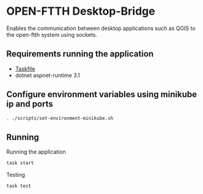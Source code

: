 # OPEN-FTTH Desktop-Bridge

Enables the communication between desktop applications such as QGIS to the open-ftth system using sockets.

## Requirements running the application

* [Taskfile](https://taskfile.dev/#/installation)
* dotnet aspnet-runtime 3.1

## Configure environment variables using minikube ip and ports

```sh
. ./scripts/set-environment-minikube.sh
```

## Running

Running the application

``` sh
task start
```

Testing

``` sh
task test
```
